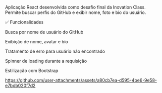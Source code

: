 Aplicação React desenvolvida como desafio final da Inovation Class. Permite buscar perfis do GitHub e exibir nome, foto e bio do usuário.


✅ Funcionalidades

Busca por nome de usuário do GitHub

Exibição de nome, avatar e bio

Tratamento de erro para usuário não encontrado

Spinner de loading durante a requisição

Estilização com Bootstrap 



https://github.com/user-attachments/assets/a80cb7ea-d595-4be6-9e58-e7bdb020f7d2

